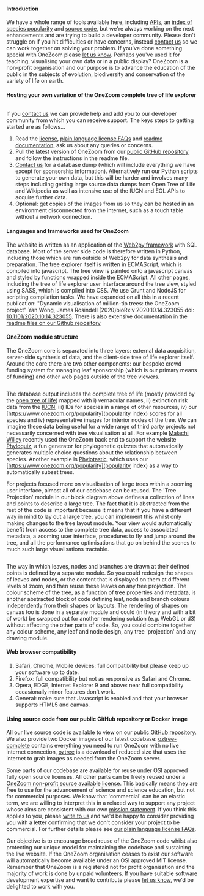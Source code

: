 #### Introduction

We have a whole range of tools available here, including [APIs](https://www.onezoom.org/API), an [index of species popularity](https://www.onezoom.org/popularity) and [source code](http://github.com/onezoom/OZtree),
but we're always working on the next enhancements and are trying to build a developer community.
Please don't struggle on if you hit difficulties or have concerns, instead <a href="mailto:mail@onezoom.org">contact us</a> so we can work together on solving your problem.
If you've done something special with OneZoom please <a href="mailto:mail@onezoom.org">let us know</a>.
Perhaps you've used it for teaching, visualising your own data or in a public display?
OneZoom is a non-profit organisation and our purpose is to advance the education of the public in the subjects of evolution, biodiversity and conservation of the variety of life on earth.

#### Hosting your own variation of the OneZoom complete tree of life explorer
    
<a href="https://www.onezoom.org/static/images/user_guide/FullSize/SS_example.jpg" target = "_blank" class="thumbnail"><img src="https://www.onezoom.org/static/images/user_guide/SS_example.jpg" alt=""></a>
    
If you <a href="mailto:mail@onezoom.org">contact us</a> we can provide help and add you to our developer community from which you can receive support. The keys steps to getting started are as follows...

1. Read the <a href="https://github.com/OneZoom/OZtree/blob/master/license.txt" target="_blank">license</a>, <a href="https://www.onezoom.org/static/downloads/OneZoom_License_V1_FAQ.pdf" target="_blank">plain language license FAQs</a> and <a href="https://github.com/OneZoom/OZtree/blob/master/README.markdown" target="_blank">readme documentation</a>, ask us about any queries or concerns.
2. Pull the latest version of OneZoom from our <a href=" http://github.com/onezoom/OZtree" target="_blank">public GitHub repository</a> and follow the instructions in the readme file.
3. <a href="mailto:mail@onezoom.org">Contact us</a> for a database dump (which will include everything we have except for sponsorship information). Alternatively run our Python scripts to generate your own data, but this will be harder and involves many steps including getting large source data dumps from Open Tree of Life and Wikipedia as well as intensive use of the IUCN and EOL APIs to acquire further data.
4. Optional: get copies of the images from us so they can be hosted in an environment disconnected from the internet, such as a touch table without a network connection.

#### Languages and frameworks used for OneZoom

The website is written as an application of the <a href="http://www.web2py.com" target="_blank">Web2py framework</a> with SQL database.  Most of the server side code is therefore written in Python, including those which are run outside of Web2py for data synthesis and preparation.  The tree explorer itself is written in ECMAScript, which is compiled into javascript.  The tree view is painted onto a javascript canvas and styled by functions wrapped inside the ECMAScript. All other pages, including the tree of life explorer user interface around the tree view, styled using SASS, which is compiled into CSS.  We use Grunt and NodeJS for scripting compilation tasks.  We have expanded on all this in a recent publication: "Dynamic visualisation of million-tip trees: the OneZoom project" Yan Wong, James Rosindell (2020)bioRxiv 2020.10.14.323055 doi: [10.1101/2020.10.14.323055](https://doi.org/10.1101/2020.10.14.323055). There is also extensive documentation in the <a href="https://github.com/OneZoom/OZtree/blob/main/README.markdown" target="_blank">readme files on our Github repository</a>

#### OneZoom module structure
          
The OneZoom core is separated into three layers: external data acquisition, server-side synthesis of data, and the client-side tree of life explorer itself.  Around the core there are two other components: our bespoke crowd funding system for managing leaf sponsorship (which is our primary means of funding) and other web pages outside of the tree viewers.
          
<a href="https://www.onezoom.org/static/images/OZblockdiagram.jpg" target = "_blank" class="thumbnail"><img src="https://www.onezoom.org/static/images/OZblockdiagram_small.jpg" alt=""></a>
          
The database output includes the complete tree of life (mostly provided by the <a href="https://opentreeoflife.github.io" target="_blank">open tree of life</a>) mapped with i) vernacular names, ii) extinction risk data from the <a href="https://www.iucnredlist.org" target="_blank">IUCN</a>, iii) IDs for species in a range of other resources, iv) our [https://www.onezoom.org/popularity](popularity index) scores for all species and iv) representative images for interior nodes of the tree. We can imagine these data being useful for a wide range of third party projects not necessarily concerned with tree visualisation at all.  For example <a href="https://malachi.dev" target="_blank">Malachi Willey</a> recently used the OneZoom back end to support the website <a href="https://phyloquiz.com" target="_blank">Phyloquiz</a>, a fun generator for phylogenetic quizzes that automatically generates multiple choice questions about the relationship between species. Another example is <a href="https://phylotastic.org" target="_blank">Phylotastic</a>, which uses our [https://www.onezoom.org/popularity](popularity index) as a way to automatically subset trees.
          
For projects focused more on visualisation of large trees within a zooming user interface, almost all of our codebase can be reused.  The 'Tree Projection' module in our block diagram above defines a collection of lines and points to describe a large tree. The fact that it is abstracted from the rest of the code is important because it means that if you have a different way in mind to lay out a large tree, you can implement this whilst only making changes to the tree layout module. Your view would automatically benefit from access to the complete tree data, access to associated metadata, a zooming user interface, procedures to fly and jump around the tree, and all the performance optimisations that go on behind the scenes to much such large visualisations tractable.
          
<a href="https://www.onezoom.org/static/images/user_guide/FullSize/IUCN_col_scheme.jpg" target = "_blank" class="thumbnail"><img src="https://www.onezoom.org/static/images/user_guide/IUCN_col_scheme.jpg" alt=""></a>
          
The way in which leaves, nodes and branches are drawn at their defined points is defined by a separate module. So you could redesign the shapes of leaves and nodes, or the content that is displayed on them at different levels of zoom, and then reuse these leaves on any tree projection.  The colour scheme of the tree, as a function of tree properties and metadata, is another abstracted block of code defining leaf, node and branch colours independently from their shapes or layouts. The rendering of shapes on canvas too is done in a separate module and could (in theory and with a bit of work) be swapped out for another rendering solution (e.g. WebGL or d3) without affecting the other parts of code.  So, you could combine together any colour scheme, any leaf and node design, any tree 'projection' and any drawing module.

#### Web browser compatibility

1. Safari, Chrome, Mobile devices: full compatibility but please keep up your software up to date.
2. Firefox: full compatibility but not as responsive as Safari and Chrome.
3. Opera, EDGE, Internet Explorer 9 and above: near full compatibility occasionally minor features don't work.
4. General: make sure that Javascript is enabled and that your browser supports HTML5 and canvas.
      
#### Using source code from our public GitHub repository or Docker image
      
All our live source code is available to view on our <a href=" http://github.com/onezoom/OZtree" target="_blank">public GitHub repository</a>.  We also provide two Docker images of our latest codebase: <a href="https://hub.docker.com/r/onezoom/oztree-complete" target="_blank">oztree-complete</a> contains everything you need to run OneZoom with no live internet connection, <a href="https://hub.docker.com/r/onezoom/oztree" target="_blank">oztree</a> is a download of reduced size that uses the internet to grab images as needed from the OneZoom server.
      
Some parts of our codebase are available for reuse under OSI approved fully open source licenses.  All other parts can be freely reused under a
<a href="https://www.onezoom.org/static/downloads/OneZoom_License_V1.pdf" target="_blank">OneZoom non-profit source available license</a>. This basically means they are free to use for the advancement of science and science education, but not for commercial purposes. We know that 'commercial' can be an elastic term, we are willing to interpret this in a relaxed way to support any project whose aims are consistent with our own  [mission statement](https://www.onezoom.org/about#OneZoomMission). If you think this applies to you, please <a href="mailto:mail@onezoom.org">write to us</a> and we'd be happy to consider providing you with a letter confirming that we don't consider your project to be commercial.  For further details please see
<a href="https://www.onezoom.org/static/downloads/OneZoom_License_V1_FAQ.pdf" target="_blank">our plain language license FAQs</a>.

Our objective is to encourage broad reuse of the OneZoom code whilst also protecting our unique model for maintaining the codebase and sustaining the live website.  If the OneZoom organisation ceases to exist our software will automatically become available under an OSI approved MIT license.  Remember that OneZoom is a registered not for profit organisation and the majority of work is done by unpaid volunteers.  If you have suitable software development expertise and want to contribute please <a href="mailto:mail@onezoom.org">let us know</a>, we'd be delighted to work with you.
